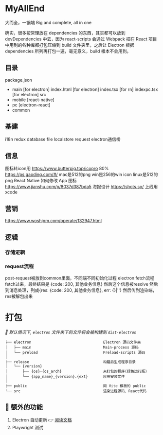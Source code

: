 # MyAllEnd
大而全，一锅端
Big and complete, all in one



确实，很多按常理放在 dependencies 的东西，其实都可以放到 devDependencies 中去，因为 react-scripts 会通过 Webpack 把在 React 项目中用到的各种库都打包压缩到 build 文件夹里，之后让 Electron 根据 dependencies 所列再打包一遍，毫无意义，build 根本不会用到。

## 目录
package.json
- main [for electron]
index.html [for electron]
index.tsx [for rn]
indexpc.tsx [for electron]
src
- mobile [react-native]
- pc [electron-react]
- common
## 基建
i18n
redux
database
file
localstore
request
electron通信桥
## 信息
图标转icon用 https://www.butterpig.top/icopro
80% https://ps.gaoding.com/#/
mac是512的png
win是256的win icon
linux是512的png
React Native 如何修改 App 图标
https://www.jianshu.com/p/8037d387bda5
海报设计
https://shots.so/
上线用xcode
## 营销
https://www.woshipm.com/operate/132947.html
## 逻辑
### 存储逻辑
### request流程
post-request被放到common里面，不同端不同初始化过程
electron fetch流程
fetch过来，最终结果是 {code: 200, 其他业务信息}
然后这个信息被resolve
然后到消息处理，列成{res: {code: 200, 其他业务信息}, err: {}|''}
然后传到渲染端，res被解包出来

# 打包
*🚨 默认情况下, `electron` 文件夹下的文件将会被构建到 `dist-electron`*

```tree
├── electron                                 Electron 源码文件夹
│   ├── main                                 Main-process 源码
│   └── preload                              Preload-scripts 源码
│
├── release                                  构建后生成程序目录
│   └── {version}
│       ├── {os}-{os_arch}                   未打包的程序(绿色运行版)
│       └── {app_name}_{version}.{ext}       应用安装文件
│
├── public                                   同 Vite 模板的 public
└── src                                      渲染进程源码、React代码
```

<!--
## 🚨 这需要留神

默认情况下，该模板在渲染进程中集成了 Node.js，如果你不需要它，你只需要删除下面的选项. [因为它会修改 Vite 默认的配置](https://github.com/electron-vite/vite-plugin-electron-renderer#config-presets-opinionated).

```diff
# vite.config.ts

export default {
  plugins: [
    ...
-   // Use Node.js API in the Renderer-process
-   renderer({
-     nodeIntegration: true,
-   }),
    ...
  ],
}
```
-->

## 🔧 额外的功能
1. Electron 自动更新 👉 [阅读文档](src/components/update/README.zh-CN.md)
2. Playwright 测试
